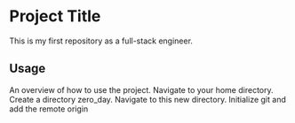 # Project Title
This is my first repository as a full-stack engineer.


## Usage
An overview of how to use the project.
Navigate to your home directory. 
Create a directory zero_day. 
Navigate to this new directory. 
Initialize git and add the remote origin